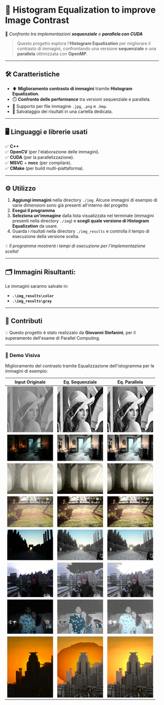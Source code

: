 # 🎨 **Histogram Equalization to improve Image Contrast**
🚀 *Confronto tra implementazioni **sequenziale** e **parallela con CUDA***

> Questo progetto esplora l'**Histogram Equalization** per migliorare il contrasto di immagini, confrontando una versione **sequenziale** e una **parallela** ottimizzata con **OpenMP**.

---

## 🛠️ **Caratteristiche**
- ⬆️ **Miglioramento contrasto di immagini** tramite **Histogram Equalization**.
- ⏱️ **Confronto delle performance** tra versioni sequenziale e parallela.
- 📁 Supporto per file immagine `.jpg`, `.png` e `.bmp`.
- 💾 Salvataggio dei risultati in una cartella dedicata.

---

## 🖥️ **Linguaggi e librerie usati**
✅ **C++**  
✅ **OpenCV** (per l'elaborazione delle immagini).  
✅ **CUDA** (per la parallelizzazione).  
✅ **MSVC** + **nvcc** (per compilare).  
✅ **CMake** (per build multi-piattaforma).

---

## ⚙️ **Utilizzo**
1. **Aggiungi immagini** nella directory `./img`. Alcune immagini di esempio di varie dimensioni sono già presenti all'interno del progetto
2. **Esegui il programma**
3. **Seleziona un'immagine** dalla lista visualizzata nel terminale (immagini presenti nella directory `./img`) e **scegli quale versione di Histogram Equalization** da usare.
4. Guarda i risultati nella directory `./img_results` e controlla il tempo di esecuzione della versione scelta.

💡 *Il programma mostrerà i tempi di esecuzione per l'implementazione scelta!*

---

## 🗂️ **Immagini Risultanti:**
Le immagini saranno salvate in:
- **`.\img_results\color`**
- **`.\img_results\gray`**

---

## 🎉 **Contributi**
💡 Questo progetto è stato realizzato da **Giovanni Stefanini**, per il superamento dell'esame di Parallel Computing.

---

### 👀 **Demo Visiva**
Miglioramento del contrasto tramite Equalizzazione dell'istogramma per le immagini di esempio:

| **Input Originale**                                                                | **Eq. Sequenziale**                                                                                           | **Eq. Parallela**                                                                                                    |  
|------------------------------------------------------------------------------------|---------------------------------------------------------------------------------------------------------------|----------------------------------------------------------------------------------------------------------------------|  
| <img src="./cmake-build-debug-visual-studio/img/1_low_contrast.png" width="150"/>  | <img src="./cmake-build-debug-visual-studio/img_results/color/equalized_seq_color_1_low_contrast.png" width="150"/> | <img src="./cmake-build-debug-visual-studio/img_results/color/equalized_cuda_color_1_low_contrast.png" width="150"/> |  
| <img src="./cmake-build-debug-visual-studio/img/2_dark_indoor.jpg" width="150"/>   | <img src="./cmake-build-debug-visual-studio/img_results/color/equalized_seq_color_2_dark_indoor.jpg" width="150"/>        | <img src="./cmake-build-debug-visual-studio/img_results/color/equalized_cuda_color_2_dark_indoor.jpg" width="150"/>        |  
| <img src="./cmake-build-debug-visual-studio/img/3_foggy.jpg" width="150"/>         | <img src="./cmake-build-debug-visual-studio/img_results/color/equalized_seq_color_3_foggy.jpg" width="150"/>              | <img src="./cmake-build-debug-visual-studio/img_results/color/equalized_cuda_color_3_foggy.jpg" width="150"/>              |
| <img src="./cmake-build-debug-visual-studio/img/4_overexposed.jpg" width="150"/>   | <img src="./cmake-build-debug-visual-studio/img_results/color/equalized_seq_color_4_overexposed.jpg" width="150"/>        | <img src="./cmake-build-debug-visual-studio/img_results/color/equalized_cuda_color_4_overexposed.jpg" width="150"/>        |  
| <img src="./cmake-build-debug-visual-studio/img/5_underexposed.jpg" width="150"/>  | <img src="./cmake-build-debug-visual-studio/img_results/color/equalized_seq_color_5_underexposed.jpg" width="150"/>       | <img src="./cmake-build-debug-visual-studio/img_results/color/equalized_cuda_color_5_underexposed.jpg" width="150"/>       |  
| <img src="./cmake-build-debug-visual-studio/img/6_overexposed2.JPG" width="150"/>  | <img src="./cmake-build-debug-visual-studio/img_results/color/equalized_seq_color_6_overexposed2.JPG" width="150"/>       | <img src="./cmake-build-debug-visual-studio/img_results/color/equalized_cuda_color_6_overexposed2.JPG" width="150"/>       |
| <img src="./cmake-build-debug-visual-studio/img/7_underexposed2.JPG" width="150"/> | <img src="./cmake-build-debug-visual-studio/img_results/color/equalized_seq_color_7_underexposed2.JPG" width="150"/>      | <img src="./cmake-build-debug-visual-studio/img_results/color/equalized_cuda_color_7_underexposed2.JPG" width="150"/>      |
| <img src="./cmake-build-debug-visual-studio/img/8_highresolution.jpg" width="150"/> | <img src="./cmake-build-debug-visual-studio/img_results/color/equalized_seq_color_8_highresolution.jpg" width="150"/>     | <img src="./cmake-build-debug-visual-studio/img_results/color/equalized_cuda_color_8_highresolution.jpg" width="150"/>     |

